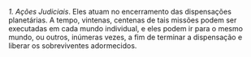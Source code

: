 ﻿<I>1. Ações Judiciais</I>. Eles atuam no encerramento das dispensações planetárias. A tempo, vintenas, centenas de tais missões podem ser executadas em cada mundo individual, e eles podem ir para o mesmo mundo, ou outros, inúmeras vezes, a fim de terminar a dispensação e liberar os sobreviventes adormecidos.